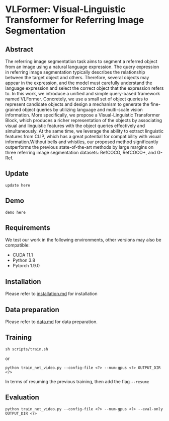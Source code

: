 # VLFormer: Visual-Linguistic Transformer for Referring Image Segmentation
## Abstract
The referring image segmentation task aims to segment a referred object from an image using a natural language expression. The query expression in referring image segmentation typically describes the relationship between the target object and others. Therefore, several objects may appear in the expression, and the model must carefully understand the language expression and select the correct object that the expression refers to. In this work, we introduce a unified and simple query-based framework named VLFormer. Concretely, we use a small set of object queries to represent candidate objects and design a mechanism to generate the fine-grained object queries by utilizing language and multi-scale vision information. More specifically, we propose a Visual-Linguistic Transformer Block, which produces a richer representation of the objects by associating visual and linguistic features with the object queries effectively and simultaneously.
At the same time, we leverage the ability to extract linguistic features from CLIP, which has a great potential for compatibility with visual information.Without bells and whistles, our proposed method significantly outperforms the previous state-of-the-art methods by large margins on three referring image segmentation datasets: RefCOCO, RefCOCO+, and G-Ref.
## Update 
```update here```
## Demo
```demo here```
## Requirements
We test our work in the following environments, other versions may also be compatible:
- CUDA 11.1
- Python 3.8
- Pytorch 1.9.0

## Installation
Please refer to [installation.md](docs/installation.md) for installation

## Data preparation
Please refer to [data.md](docs/data.md) for data preparation.
## Training 
```
sh scripts/train.sh 
```
or 
```
python train_net_video.py --config-file <?> --num-gpus <?> OUTPUT_DIR <?>
```
In terms of resuming the previous training, then add the flag ```--resume``` 

## Evaluation
```
python train_net_video.py --config-file <?> --num-gpus <?> --eval-only OUTPUT_DIR <?>
```

